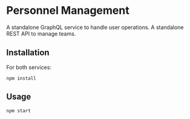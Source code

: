 # Personnel Management

A standalone GraphQL service to handle user operations.
A standalone REST API to manage teams.

## Installation

For both services:

```node
npm install
```

## Usage

```node
npm start
```
